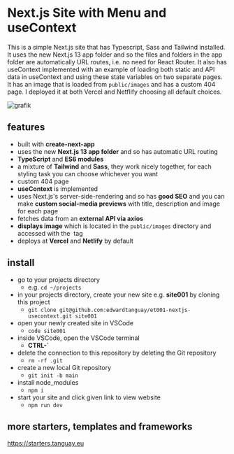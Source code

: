 # Next.js Site with Menu and useContext

This is a simple Next.js site that has Typescript, Sass and Tailwind installed. It uses the new Next.js 13 app folder and so the files and folders in the app folder are automatically URL routes, i.e. no need for React Router. It also has useContext implemented with an example of loading both static and API data in useContext and using these state variables on two separate pages. It has an image that is loaded from `public/images` and has a custom 404 page. I deployed it at both Vercel and Netflify choosing all default choices.

![grafik](https://starters.tanguay.eu/images/starters/blankViteDarkMenuUsecontextNextjs.png)

## features

- built with **create-next-app**
- uses the new **Next.js 13 app folder** and so has automatic URL routing
- **TypeScript** and **ES6 modules**
- a mixture of **Tailwind** and **Sass**, they work nicely together, for each styling task you can choose whichever you want
- custom 404 page
- **useContext** is implemented
- uses Next.js's server-side-rendering and so has **good SEO** and you can make **custom social-media previews** with title, description and image for each page
- fetches data from an **external API via axios**
- **displays image** which is located in the `public/images` directory and accessed with the <img> tag
- deploys at **Vercel** and **Netlify** by default

## install

- go to your projects directory
  - e.g. `cd ~/projects`
- in your projects directory, create your new site e.g. **site001** by cloning this project 
  - `git clone git@github.com:edwardtanguay/et001-nextjs-usecontext.git site001`
- open your newly created site in VSCode
  - `code site001`
- inside VSCode, open the VSCode terminal
  - **CTRL-`**
- delete the connection to this repository by deleting the Git repository
  - `rm -rf .git`
- create a new local Git repository
  - `git init -b main`
- install node_modules
  - `npm i`
- start your site and click given link to view website
  - `npm run dev`

## more starters, templates and frameworks

https://starters.tanguay.eu
